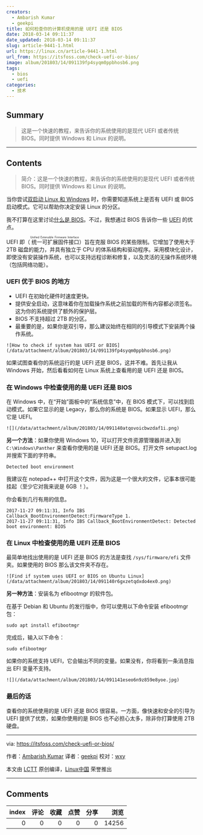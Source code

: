 ```yaml
---
creators:
  - Ambarish Kumar
  - geekpi
title: 如何检查你的计算机使用的是 UEFI 还是 BIOS
date: 2018-03-14 09:11:37
date_updated: 2018-03-14 09:11:37
slug: article-9441-1.html
url: https://linux.cn/article-9441-1.html
url_from: https://itsfoss.com/check-uefi-or-bios/
image: album/201803/14/091139fp4syqm0ppbhosb6.png
tags:
  - bios
  - uefi
categories:
  - 技术
---
```


## Summary

> 这是一个快速的教程，来告诉你的系统使用的是现代 UEFI 或者传统 BIOS。同时提供 Windows 和 Linux 的说明。

***

<!-- more -->

## Contents

> 
> 简介：这是一个快速的教程，来告诉你的系统使用的是现代 UEFI 或者传统 BIOS。同时提供 Windows 和 Linux 的说明。
> 
> 
> 

当你尝试[双启动 Linux 和 Windows](https://itsfoss.com/guide-install-linux-mint-16-dual-boot-windows/) 时，你需要知道系统上是否有 UEFI 或 BIOS 启动模式。它可以帮助你决定安装 Linux 的分区。

我不打算在这里讨论[什么是 BIOS](https://www.lifewire.com/bios-basic-input-output-system-2625820)。不过，我想通过 BIOS 告诉你一些 [UEFI](https://www.howtogeek.com/56958/htg-explains-how-uefi-will-replace-the-bios/) 的优点。

UEFI 即（<ruby> 统一可扩展固件接口 <rt>  Unified Extensible Firmware Interface </rt></ruby>）旨在克服 BIOS 的某些限制。它增加了使用大于 2TB 磁盘的能力，并具有独立于 CPU 的体系结构和驱动程序。采用模块化设计，即使没有安装操作系统，也可以支持远程诊断和修复，以及灵活的无操作系统环境（包括网络功能）。

### UEFI 优于 BIOS 的地方

* UEFI 在初始化硬件时速度更快。
* 提供安全启动，这意味着你在加载操作系统之前加载的所有内容都必须签名。这为你的系统提供了额外的保护层。
* BIOS 不支持超过 2TB 的分区。
* 最重要的是，如果你是双引导，那么建议始终在相同的引导模式下安装两个操作系统。

`![How to check if system has UEFI or BIOS](/data/attachment/album/201803/14/091139fp4syqm0ppbhosb6.png)`

如果试图查看你的系统运行的是 UEFI 还是 BIOS，这并不难。首先让我从 Windows 开始，然后看看如何在 Linux 系统上查看用的是 UEFI 还是 BIOS。

### 在 Windows 中检查使用的是 UEFI 还是 BIOS

在 Windows 中，在“开始”面板中的“系统信息”中，在 BIOS 模式下，可以找到启动模式。如果它显示的是 Legacy，那么你的系统是 BIOS。如果显示 UEFI，那么它是 UEFI。

`![](/data/attachment/album/201803/14/091140atqovoicbwzdaf1i.png)`

**另一个方法**：如果你使用 Windows 10，可以打开文件资源管理器并进入到 `C:\Windows\Panther` 来查看你使用的是 UEFI 还是 BIOS。打开文件 setupact.log 并搜索下面的字符串。

```shell
Detected boot environment
```

我建议在 notepad++ 中打开这个文件，因为这是一个很大的文件，记事本很可能挂起（至少它对我来说是 6GB ！）。

你会看到几行有用的信息。

```shell
2017-11-27 09:11:31, Info IBS Callback_BootEnvironmentDetect:FirmwareType 1.
2017-11-27 09:11:31, Info IBS Callback_BootEnvironmentDetect: Detected boot environment: BIOS
```

### 在 Linux 中检查使用的是 UEFI 还是 BIOS

最简单地找出使用的是 UEFI 还是 BIOS 的方法是查找 `/sys/firmware/efi` 文件夹。如果使用的 BIOS 那么该文件夹不存在。

`![Find if system uses UEFI or BIOS on Ubuntu Linux](/data/attachment/album/201803/14/091140r6gxzetqdxdo4ex0.png)`

**另一种方法**：安装名为 efibootmgr 的软件包。

在基于 Debian 和 Ubuntu 的发行版中，你可以使用以下命令安装 efibootmgr 包：

```shell
sudo apt install efibootmgr
```

完成后，输入以下命令：

```shell
sudo efibootmgr
```

如果你的系统支持 UEFI，它会输出不同的变量。如果没有，你将看到一条消息指出 EFI 变量不支持。

`![](/data/attachment/album/201803/14/091141eseo6n9z859e8yoe.jpg)`

### 最后的话

查看你的系统使用的是 UEFI 还是 BIOS 很容易。一方面，像快速和安全的引导为 UEFI 提供了优势，如果你使用的是 BIOS 也不必担心太多，除非你打算使用 2TB 硬盘。

---

via: <https://itsfoss.com/check-uefi-or-bios/>

作者：[Ambarish Kumar](https://itsfoss.com/author/ambarish/) 译者：[geekpi](https://github.com/geekpi) 校对：[wxy](https://github.com/wxy)

本文由 [LCTT](https://github.com/LCTT/TranslateProject) 原创编译，[Linux中国](https://linux.cn/) 荣誉推出

***

## Comments


|   index |   评论 |   收藏 |   点赞 |   分享 |   浏览 |
|--------:|-------:|-------:|-------:|-------:|-------:|
|       0 |      0 |      0 |      0 |      0 |  14256 |
